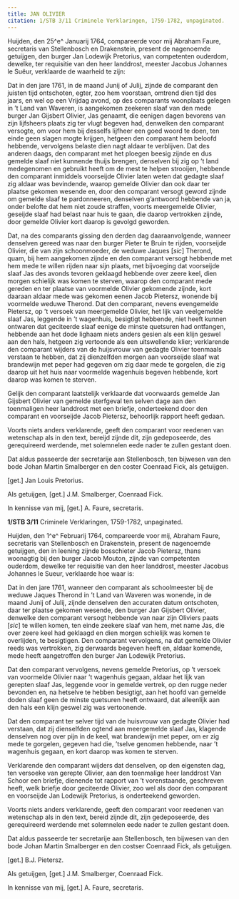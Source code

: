 ```yaml
---
title: JAN OLIVIER
citation: 1/STB 3/11 Criminele Verklaringen, 1759-1782, unpaginated.
---
```


Huijden, den 25^e^ Januarij 1764, compareerde voor mij Abraham Faure, secretaris van Stellenbosch en Drakenstein, present de nagenoemde getuijgen, den burger Jan Lodewijk Pretorius, van competenten ouderdom, dewelke, ter requisitie van den heer landdrost, meester Jacobus Johannes le Suëur, verklaarde de waarheid te zijn:

Dat in den jare 1761, in de maand Junij of Julij, zijnde de comparant den juisten tijd ontschoten, egter, zoo hem voorstaan, omtrend dien tijd des jaars, en wel op een Vrijdag avond, op des comparants woonplaats gelegen in ’t Land van Waveren, is aangekomen zeekeren slaaf van den mede burger Jan Gijsbert Olivier, Jas genaamt, die eenigen dagen bevorens van zijn lijfsheers plaats zig ter vlugt begeven had, denwelken den comparant versogte, om voor hem bij desselfs lijfheer een goed woord te doen, ten einde geen slagen mogte krijgen, hetgeen den comparant hem beloofd hebbende, vervolgens belaste dien nagt aldaar te verblijven. Dat des anderen daags, den comparant met het ploegen beesig zijnde en dus gemelde slaaf niet kunnende thuijs brengen, denselven bij zig op ’t land medegenomen en gebruikt heeft om de mest te helpen strooijen, hebbende den comparant inmiddels voorseijde Olivier laten weten dat gedagte slaaf zig aldaar was bevindende, waarop gemelde Olivier dan ook daar ter plaatse gekomen wesende en, door den comparant versogt geword zijnde om gemelde slaaf te pardonneeren, denselven g’antwoord hebbende van ja, onder belofte dat hem niet zoude straffen, voorts meergemelde Olivier, geseijde slaaf had belast naar huis te gaan, die daarop vertrokken zijnde, door gemelde Olivier kort daarop is gevolgd geworden.

Dat, na des comparants gissing den derden dag daaraanvolgende, wanneer denselven gereed was naar den burger Pieter te Bruin te rijden, voorseijde Olivier, die van zijn schoonmoeder, de weduwe Jaques \[*sic*\] Therond, quam, bij hem aangekomen zijnde en den comparant versogt hebbende met hem mede te willen rijden naar sijn plaats, met bijvoeging dat voorseijde slaaf Jas des avonds tevoren geklaagd hebbende over zeere keel, dien morgen schielijk was komen te sterven, waarop den comparant mede gereden en ter plaatse van voormelde Olivier gekomende zijnde, kort daaraan aldaar mede was gekomen eenen Jacob Pietersz, wonende bij voormelde weduwe Therond. Dat den comparant, nevens evengemelde Pietersz, op ’t versoek van meergemelde Olivier, het lijk van veelgemelde slaaf Jas, leggende in ’t wagenhuis, besigtigt hebbende, niet heeft kunnen ontwaren dat geciteerde slaaf eenige de minste quetsuren had ontfangen, hebbende aan het dode lighaam niets anders gesien als een klijn geswel aan den hals, hetgeen zig vertoonde als een uitswellende klier; verklarende den comparant wijders van de huijsvrouw van gedagte Olivier toenmaals verstaan te hebben, dat zij dienzelfden morgen aan voorseijde slaaf wat brandewijn met peper had gegeven om zig daar mede te gorgelen, die zig daarop uit het huis naar voormelde wagenhuis begeven hebbende, kort daarop was komen te sterven.

Gelijk den comparant laatstelijk verklaarde dat voorwaards gemelde Jan Gijsbert Olivier van gemelde sterfgeval ten selven dage aan den toenmaligen heer landdrost met een briefje, onderteekend door den comparant en voorseijde Jacob Pietersz, behoorlijk rapport heeft gedaan.

Voorts niets anders verklarende, geeft den comparant voor reedenen van wetenschap als in den text, bereijd zijnde dit, zijn gedeposeerde, des gerequireerd werdende, met solemnelen eede nader te zullen gestant doen.

Dat aldus passeerde der secretarije aan Stellenbosch, ten bijwesen van den bode Johan Martin Smalberger en den coster Coenraad Fick, als getuijgen.

\[get.\] Jan Louis Pretorius.

Als getuijgen, \[get.\] J.M. Smalberger, Coenraad Fick.

In kennisse van mij, \[get.\] A. Faure, secretaris.

**1/STB 3/11** Criminele Verklaringen, 1759-1782, unpaginated.

Huijden, den 1^e^ Februarij 1764, compareerde voor mij, Abraham Faure, secretaris van Stellenbosch en Drakenstein, present de nagenoemde getuijgen, den in leening zijnde bosschieter Jacob Pietersz, thans woonagtig bij den burger Jacob Mouton, zijnde van competenten ouderdom, dewelke ter requisitie van den heer landdrost, meester Jacobus Johannes le Sueur, verklaarde hoe waar is:

Dat in den jare 1761, wanneer den comparant als schoolmeester bij de weduwe Jaques Therond in ’t Land van Waveren was wonende, in de maand Junij of Julij, zijnde denselven den accuraten datum ontschoten, daar ter plaatse gekomen wesende, den burger Jan Gijsbert Olivier, denwelke den comparant versogt hebbende van naar zijn Oliviers paats \[*sic*\] te willen komen, ten einde zeekere slaaf van hem, met name Jas, die over zeere keel had geklaagd en dien morgen schielijk was komen te overlijden, te besigtigen. Den comparant vervolgens, na dat gemelde Olivier reeds was vertrokken, zig derwaards begeven heeft en, aldaar komende, mede heeft aangetroffen den burger Jan Lodewijk Pretorius.

Dat den comparant vervolgens, nevens gemelde Pretorius, op ’t versoek van voormelde Olivier naar ’t wagenhuis gegaan, aldaar het lijk van gerepten slaaf Jas, leggende voor in gemelde vertrek, op den rugge neder bevonden en, na hetselve te hebben besigtigt, aan het hoofd van gemelde doden slaaf geen de minste quetsuren heeft ontwaard, dat alleenlijk aan den hals een klijn geswel zig was vertoonende.

Dat den comparant ter selver tijd van de huisvrouw van gedagte Olivier had verstaan, dat zij dienselfden ogtend aan meergemelde slaaf Jas, klagende denselven nog over pijn in de keel, wat brandewijn met peper, om er zig mede te gorgelen, gegeven had die, ’tselve genomen hebbende, naar ’t wagenhuis gegaan, en kort daarop was komen te sterven.

Verklarende den comparant wijders dat denselven, op den eigensten dag, ten versoeke van gerepte Olivier, aan den toenmalige heer landdrost Van Schoor een briefje, dienende tot rapport van ’t vorenstaande, geschreven heeft, welk briefje door geciteerde Olivier, zoo wel als door den comparant en voorseijde Jan Lodewijk Pretorius, is onderteekend geworden.

Voorts niets anders verklarende, geeft den comparant voor reedenen van wetenschap als in den text, bereid zijnde dit, zijn gedeposeerde, des gerequireerd werdende met solemnelen eede nader te zullen gestant doen.

Dat aldus passeerde ter secretarije aan Stellenbosch, ten bijwesen van den bode Johan Martin Smalberger en den costser Coenraad Fick, als getuijgen.

\[get.\] B.J. Pietersz.

Als getuijgen, \[get.\] J.M. Smalberger, Coenraad Fick.

In kennisse van mij, \[get.\] A. Faure, secretaris.
